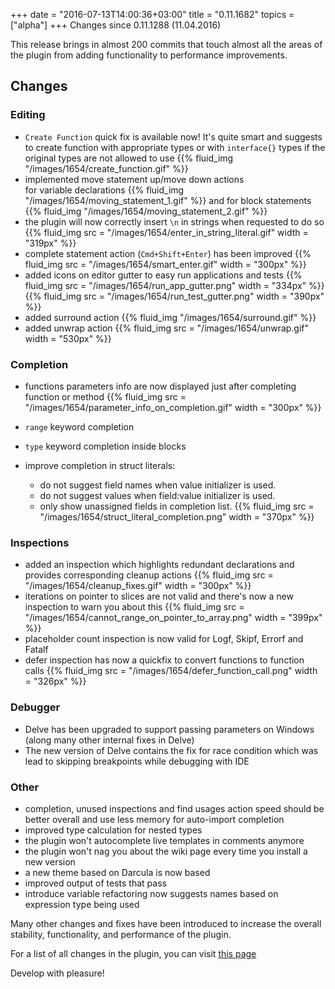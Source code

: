 +++
date = "2016-07-13T14:00:36+03:00"
title = "0.11.1682"
topics = ["alpha"]
+++
Changes since 0.11.1288 (11.04.2016)

This release brings in almost 200 commits that touch almost all the areas of the plugin from adding
functionality to performance improvements.

<!--more-->

## Changes


### Editing

- `Create Function` quick fix is available now! It's quite smart and suggests to create function
with appropriate types or with `interface{}` types if the original types are not allowed to use
{{% fluid_img "/images/1654/create_function.gif" %}}
- implemented move statement up/move down actions
<br/>for variable declarations
{{% fluid_img "/images/1654/moving_statement_1.gif" %}}
and for block statements
{{% fluid_img "/images/1654/moving_statement_2.gif" %}}
- the plugin will now correctly insert `\n` in strings when requested to do so
{{% fluid_img src = "/images/1654/enter_in_string_literal.gif" width = "319px" %}}
- complete statement action (`Cmd+Shift+Enter`) has been improved
{{% fluid_img src = "/images/1654/smart_enter.gif" width = "300px" %}}
- added icons on editor gutter to easy run applications and tests
{{% fluid_img src = "/images/1654/run_app_gutter.png" width = "334px" %}}
{{% fluid_img src = "/images/1654/run_test_gutter.png" width = "390px" %}}
- added surround action
{{% fluid_img "/images/1654/surround.gif" %}}
- added unwrap action
{{% fluid_img src = "/images/1654/unwrap.gif" width = "530px" %}}

### Completion

- functions parameters info are now displayed just after completing function or method
{{% fluid_img src = "/images/1654/parameter_info_on_completion.gif" width = "300px" %}}
- `range` keyword completion
- `type` keyword completion inside blocks

- improve completion in struct literals:
  - do not suggest field names when value initializer is used.
  - do not suggest values when field:value initializer is used.
  - only show unassigned fields in completion list.
{{% fluid_img src = "/images/1654/struct_literal_completion.png" width = "370px" %}}

### Inspections

- added an inspection which highlights redundant declarations and provides corresponding cleanup actions
{{% fluid_img src = "/images/1654/cleanup_fixes.gif" width = "300px" %}}
- iterations on pointer to slices are not valid and there's now a new inspection to warn you about this
{{% fluid_img src = "/images/1654/cannot_range_on_pointer_to_array.png" width = "399px" %}}
- placeholder count inspection is now valid for Logf, Skipf, Errorf and Fatalf
- defer inspection has now a quickfix to convert functions to function calls
{{% fluid_img src = "/images/1654/defer_function_call.png" width = "326px" %}}

### Debugger

- Delve has been upgraded to support passing parameters on Windows (along many other internal fixes in Delve)
- The new version of Delve contains the fix for race condition which was lead to skipping breakpoints while debugging with IDE

### Other

- completion, unused inspections and find usages action speed should be better overall and use 
less memory for auto-import completion
- improved type calculation for nested types
- the plugin won't autocomplete live templates in comments anymore
- the plugin won't nag you about the wiki page every time you install a new version
- a new theme based on Darcula is now based
- improved output of tests that pass
- introduce variable refactoring now suggests names based on expression type being used

Many other changes and fixes have been introduced to increase the overall stability, functionality, and performance of the plugin.

For a list of all changes in the plugin, you can visit [this page](https://github.com/go-lang-plugin-org/go-lang-idea-plugin/compare/2c63b95...9534af2f0d9550474f0b82dcadf10550322da6a7)

Develop with pleasure!

